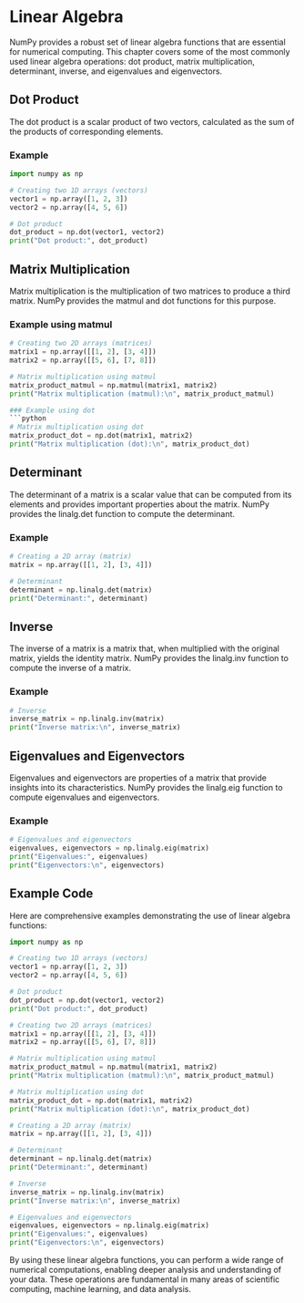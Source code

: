 # Linear Algebra
NumPy provides a robust set of linear algebra functions that are essential for numerical computing. This chapter covers some of the most commonly used linear algebra operations: dot product, matrix multiplication, determinant, inverse, and eigenvalues and eigenvectors.

## Dot Product
The dot product is a scalar product of two vectors, calculated as the sum of the products of corresponding elements.

### Example

```python
import numpy as np

# Creating two 1D arrays (vectors)
vector1 = np.array([1, 2, 3])
vector2 = np.array([4, 5, 6])

# Dot product
dot_product = np.dot(vector1, vector2)
print("Dot product:", dot_product)
```

## Matrix Multiplication
Matrix multiplication is the multiplication of two matrices to produce a third matrix. NumPy provides the matmul and dot functions for this purpose.

### Example using matmul

```python
# Creating two 2D arrays (matrices)
matrix1 = np.array([[1, 2], [3, 4]])
matrix2 = np.array([[5, 6], [7, 8]])

# Matrix multiplication using matmul
matrix_product_matmul = np.matmul(matrix1, matrix2)
print("Matrix multiplication (matmul):\n", matrix_product_matmul)

### Example using dot
```python
# Matrix multiplication using dot
matrix_product_dot = np.dot(matrix1, matrix2)
print("Matrix multiplication (dot):\n", matrix_product_dot)
```

## Determinant
The determinant of a matrix is a scalar value that can be computed from its elements and provides important properties about the matrix. NumPy provides the linalg.det function to compute the determinant.

### Example
```python
# Creating a 2D array (matrix)
matrix = np.array([[1, 2], [3, 4]])

# Determinant
determinant = np.linalg.det(matrix)
print("Determinant:", determinant)
```

## Inverse
The inverse of a matrix is a matrix that, when multiplied with the original matrix, yields the identity matrix. NumPy provides the linalg.inv function to compute the inverse of a matrix.

### Example
```python
# Inverse
inverse_matrix = np.linalg.inv(matrix)
print("Inverse matrix:\n", inverse_matrix)
```

## Eigenvalues and Eigenvectors
Eigenvalues and eigenvectors are properties of a matrix that provide insights into its characteristics. NumPy provides the linalg.eig function to compute eigenvalues and eigenvectors.

### Example
```python
# Eigenvalues and eigenvectors
eigenvalues, eigenvectors = np.linalg.eig(matrix)
print("Eigenvalues:", eigenvalues)
print("Eigenvectors:\n", eigenvectors)
```

## Example Code
Here are comprehensive examples demonstrating the use of linear algebra functions:

```python
import numpy as np

# Creating two 1D arrays (vectors)
vector1 = np.array([1, 2, 3])
vector2 = np.array([4, 5, 6])

# Dot product
dot_product = np.dot(vector1, vector2)
print("Dot product:", dot_product)

# Creating two 2D arrays (matrices)
matrix1 = np.array([[1, 2], [3, 4]])
matrix2 = np.array([[5, 6], [7, 8]])

# Matrix multiplication using matmul
matrix_product_matmul = np.matmul(matrix1, matrix2)
print("Matrix multiplication (matmul):\n", matrix_product_matmul)

# Matrix multiplication using dot
matrix_product_dot = np.dot(matrix1, matrix2)
print("Matrix multiplication (dot):\n", matrix_product_dot)

# Creating a 2D array (matrix)
matrix = np.array([[1, 2], [3, 4]])

# Determinant
determinant = np.linalg.det(matrix)
print("Determinant:", determinant)

# Inverse
inverse_matrix = np.linalg.inv(matrix)
print("Inverse matrix:\n", inverse_matrix)

# Eigenvalues and eigenvectors
eigenvalues, eigenvectors = np.linalg.eig(matrix)
print("Eigenvalues:", eigenvalues)
print("Eigenvectors:\n", eigenvectors)
```

By using these linear algebra functions, you can perform a wide range of numerical computations, enabling deeper analysis and understanding of your data. These operations are fundamental in many areas of scientific computing, machine learning, and data analysis.
